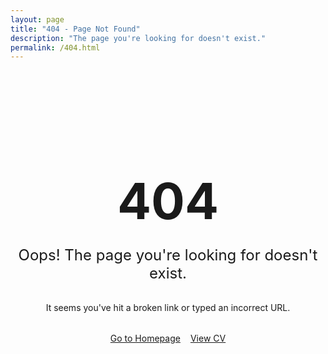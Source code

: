 ```yaml
---
layout: page
title: "404 - Page Not Found"
description: "The page you're looking for doesn't exist."
permalink: /404.html
---
```


<div style="text-align: center; padding: 3rem 0;">
  <h1 style="font-size: 5rem; margin-bottom: 1rem; color: var(--primary-color);">404</h1>
  <p style="font-size: 1.5rem; margin-bottom: 2rem; color: var(--text-secondary);">Oops! The page you're looking for doesn't exist.</p>
  <p style="margin-bottom: 2rem;">It seems you've hit a broken link or typed an incorrect URL.</p>
  <div style="display: flex; gap: 1rem; justify-content: center; flex-wrap: wrap;">
    <a href="{{ '/' | relative_url }}" class="btn btn-primary">Go to Homepage</a>
    <a href="{{ '/cv' | relative_url }}" class="btn btn-secondary">View CV</a>
  </div>
</div>